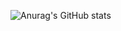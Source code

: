 ![Anurag's GitHub stats](https://github-readme-stats.vercel.app/api?username=Fnanhabte&show_icons=true&theme=radical)
